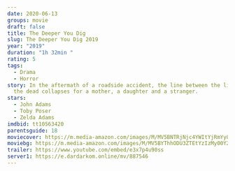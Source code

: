 ```yaml
---
date: 2020-06-13
groups: movie
draft: false
title: The Deeper You Dig
slug: The Deeper You Dig 2019
year: "2019"
duration: "1h 32min "
rating: 5
tags:
  - Drama
  - Horror
story: In the aftermath of a roadside accident, the line between the living and
  the dead collapses for a mother, a daughter and a stranger.
stars:
  - John Adams
  - Toby Poser
  - Zelda Adams
imdbid: tt10563420
parentsguide: 18
moviecover: https://m.media-amazon.com/images/M/MV5BNTRjNjc4YWItYjRmYy00NGQxLThjODUtOWUzYWEwMTkzODRmXkEyXkFqcGdeQXVyMTUxNDMwMDM@._V1_FMjpg_UX990_.jpg
moviebg: https://m.media-amazon.com/images/M/MV5BYThhODU3ZTEtYzIzMy00Y2ZhLWFiMDEtZmE5NGE3OWE3MjJjXkEyXkFqcGdeQXVyNjUxMjc1OTM@._V1_FMjpg_UX1280_.jpg
trailer: https://www.youtube.com/embed/e3x7p4u90ss
server1: https://e.dardarkom.online/mv/887546
---
```

